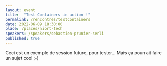 ```yaml
---
layout: event
title:  "Test Containers in action !"
permalink: /rencontres/testcontainers
date: 2022-06-09 18:30:00
place: /places/niort-tech
speakers: /speakers/sebastien-prunier-serli
published: true
---
```


Ceci est un exemple de session future, pour tester... Mais ça pourrait faire un sujet cool ;-)
